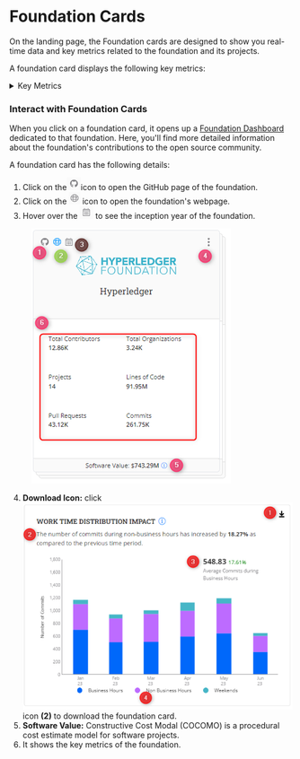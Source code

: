 # Foundation Cards

On the landing page, the Foundation cards are designed to show you real-time data and key metrics related to the foundation and its projects.

A foundation card displays the following key metrics:

<details>

<summary>Key Metrics</summary>

* Total contributors
* Total organizations
* Total Projects
* Lines of code
* PRs
* Commits

</details>

### Interact with Foundation Cards

When you click on a foundation card, it opens up a [Foundation Dashboard](foundation-dashboard.md) dedicated to that foundation. Here, you'll find more detailed information about the foundation's contributions to the open source community.

A foundation card has the following details:

1. Click on the![](<../../../../.gitbook/assets/image (1) (1) (1) (1) (1) (1) (1).png>)icon to open the GitHub page of the foundation.
2. Click on the ![](<../../../../.gitbook/assets/image (2) (1) (1) (1).png>) icon to open the foundation's webpage.
3. Hover over the ![](<../../../../.gitbook/assets/image (3) (1) (1) (1).png>) to see the inception year of the foundation.

<figure><img src="../../../../.gitbook/assets/2023-08-01_23h38_31 (2).png" alt=""><figcaption></figcaption></figure>

4. **Download Icon:** click <img src="../../../../.gitbook/assets/image (50).png" alt="" data-size="line">icon **(2)** to download the foundation card.
5. **Software Value:** Constructive Cost Modal (COCOMO) is a procedural cost estimate model for software projects.
6. &#x20;It shows the key metrics of the foundation.

